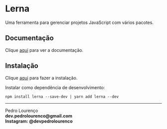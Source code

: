 # Lerna

Uma ferramenta para gerenciar projetos JavaScript com vários pacotes.

## Documentação

Clique [aqui](https://github.com/lerna/lerna) para ver a documentação.

## Instalação

Clique [aqui](https://www.npmjs.com/package/lerna) para fazer a instalação.

Instalar como dependência de desenvolvimento:

```
npm install lerna --save-dev | yarn add lerna --dev
```


<hr>
<stong>Pedro Lourenço</strong><br>
<Strong>dev.pedrolourenco@gmail.com</strong><br>
<Strong>Instagram: @devpedrolourenco</strong>